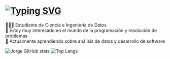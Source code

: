 <h1 align="left">
  <a href="https://git.io/typing-svg"><img src="https://readme-typing-svg.demolab.com?font=Fira+Code&size=30&pause=1000&random=false&width=435&lines=Hola+Mundo%F0%9F%91%8B;Soy+Jorge+Lorenzo!" alt="Typing SVG" /></a>
</h1>

👩🏻‍💻 Estudiante de Ciencia e Ingeniería de Datos  
🌱 Estoy muy interesado en el mundo de la programación y resolución de problemas  
💭 Actualmente aprendiendo sobre análisis de datos y desarrollo de software

![Jorge GitHub stats](https://github-readme-stats.vercel.app/api?username=JoHe1&show_icons=true&theme=radical)
![Top Langs](https://github-readme-stats.vercel.app/api/top-langs/?username=anuraghazra&layout=compact)
